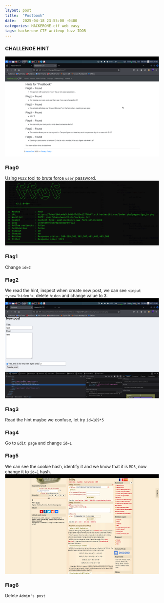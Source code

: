 ```yaml
---
layout: post
title:  "Postbook"
date:   2025-04-18 23:55:00 -0400
categories: HACKERONE-ctf web easy
tags: hackerone CTF writeup fuzz IDOR
---
```


### CHALLENGE HINT
![](assets/img/hackerone/postbook/1.png)

### Flag0
Using `FUZZ` tool to brute force `user` password.
![](assets/img/hackerone/postbook/2.png)

### Flag1 
Change `id=2`

### Flag2
We read the hint, inspect when create new post, we can see `<input type='hiden'>`, delete `hiden` and change value to 3.
![](assets/img/hackerone/postbook/3.png)

### Flag3
Read the hint maybe we confuse, let try `id=189*5`

### Flag4
Go to `Edit page` and change `id=1`

### Flag5
We can see the cookie hash, identify it and we know that it is `MD5`, now change it to `id=1` hash.
![](assets/img/hackerone/postbook/4.png)

### Flag6
Delete `Admin's post`

